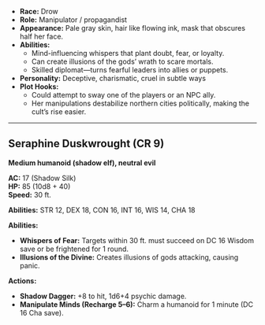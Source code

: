 - **Race:** Drow
- **Role:** Manipulator / propagandist
- **Appearance:** Pale gray skin, hair like flowing ink, mask that obscures half her face.
- **Abilities:**
    - Mind-influencing whispers that plant doubt, fear, or loyalty.
    - Can create illusions of the gods’ wrath to scare mortals.
    - Skilled diplomat—turns fearful leaders into allies or puppets.
- **Personality:** Deceptive, charismatic, cruel in subtle ways
- **Plot Hooks:**
    - Could attempt to sway one of the players or an NPC ally.
    - Her manipulations destabilize northern cities politically, making the cult’s rise easier.
---
## **Seraphine Duskwrought** (CR 9)

**Medium humanoid (shadow elf), neutral evil**

**AC:** 17 (Shadow Silk)  
**HP:** 85 (10d8 + 40)  
**Speed:** 30 ft.

**Abilities:** STR 12, DEX 18, CON 16, INT 16, WIS 14, CHA 18

**Abilities:**

- **Whispers of Fear:** Targets within 30 ft. must succeed on DC 16 Wisdom save or be frightened for 1 round.
- **Illusions of the Divine:** Creates illusions of gods attacking, causing panic.

**Actions:**
- **Shadow Dagger:** +8 to hit, 1d6+4 psychic damage.
- **Manipulate Minds (Recharge 5–6):** Charm a humanoid for 1 minute (DC 16 Cha save).